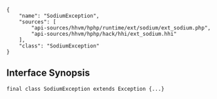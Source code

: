 ``` yamlmeta
{
    "name": "SodiumException",
    "sources": [
        "api-sources/hhvm/hphp/runtime/ext/sodium/ext_sodium.php",
        "api-sources/hhvm/hphp/hack/hhi/ext_sodium.hhi"
    ],
    "class": "SodiumException"
}
```




## Interface Synopsis




``` Hack
final class SodiumException extends Exception {...}
```



<!-- HHAPIDOC -->

